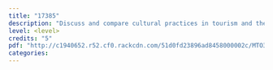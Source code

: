 ```yaml
---
title: "17385"
description: "Discuss and compare cultural practices in tourism and the impact of tourism on Māori"
level: <level>
credits: "5"
pdf: "http://c1940652.r52.cf0.rackcdn.com/51d0fd23896ad8458000002c/MTO3-17385.pdf"
categories:
---
```


